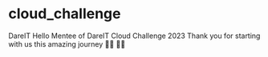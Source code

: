 # cloud_challenge
DareIT
Hello Mentee of DareIT Cloud Challenge 2023
Thank you for starting with us this amazing journey 
👩‍🎓 👨‍🎓
